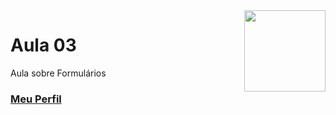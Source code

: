 <img align="right" src="../../img/html.png" width="130"/>

# Aula 03
Aula sobre Formulários


### [Meu Perfil](http://phstefen.github.io/)
